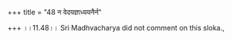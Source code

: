 +++
title = "48 न वेदयज्ञाध्ययनैर्न"

+++
।।11.48।। Sri Madhvacharya did not comment on this sloka.,
